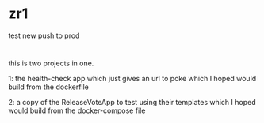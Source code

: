 # zr1
test new push to prod
#
this is two projects in one.

1: the health-check app which just gives an url to poke which I hoped would build from the dockerfile

2: a copy of the ReleaseVoteApp to test using their templates which I hoped would build from the docker-compose file

